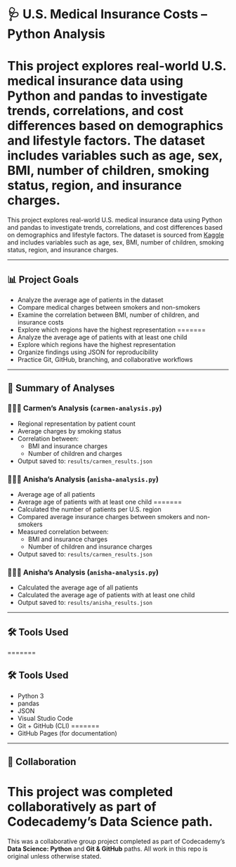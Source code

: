 # 🩺 U.S. Medical Insurance Costs – Python Analysis

This project explores real-world U.S. medical insurance data using Python and pandas to investigate trends, correlations, and cost differences based on demographics and lifestyle factors. The dataset includes variables such as age, sex, BMI, number of children, smoking status, region, and insurance charges.
=======
This project explores real-world U.S. medical insurance data using Python and pandas to investigate trends, correlations, and cost differences based on demographics and lifestyle factors. The dataset is sourced from [Kaggle](https://www.kaggle.com/datasets/mirichoi0218/insurance) and includes variables such as age, sex, BMI, number of children, smoking status, region, and insurance charges.

---

## 📊 Project Goals

- Analyze the average age of patients in the dataset
- Compare medical charges between smokers and non-smokers
- Examine the correlation between BMI, number of children, and insurance costs
- Explore which regions have the highest representation
=======
- Analyze the average age of patients with at least one child
- Explore which regions have the highest representation
- Organize findings using JSON for reproducibility
- Practice Git, GitHub, branching, and collaborative workflows

---

## 🧠 Summary of Analyses

### 👩🏽‍💻 Carmen’s Analysis (`carmen-analysis.py`)
- Regional representation by patient count
- Average charges by smoking status
- Correlation between:
  - BMI and insurance charges
  - Number of children and charges  
- Output saved to: `results/carmen_results.json`

### 👩🏾‍🔬 Anisha’s Analysis (`anisha-analysis.py`)
- Average age of all patients
- Average age of patients with at least one child
=======
- Calculated the number of patients per U.S. region
- Compared average insurance charges between smokers and non-smokers
- Measured correlation between:
  - BMI and insurance charges
  - Number of children and insurance charges
- Output saved to: `results/carmen_results.json`

### 👩🏾‍🔬 Anisha’s Analysis (`anisha-analysis.py`)
- Calculated the average age of all patients
- Calculated the average age of patients with at least one child
- Output saved to: `results/anisha_results.json`

---

## 🛠 Tools Used
=======
## 🛠️ Tools Used

- Python 3
- pandas
- JSON
- Visual Studio Code
- Git + GitHub (CLI)
=======
- GitHub Pages (for documentation)

---

## 🤝 Collaboration

This project was completed collaboratively as part of Codecademy’s Data Science path.
=======
This was a collaborative group project completed as part of Codecademy’s **Data Science: Python** and **Git & GitHub** paths. All work in this repo is original unless otherwise stated.
